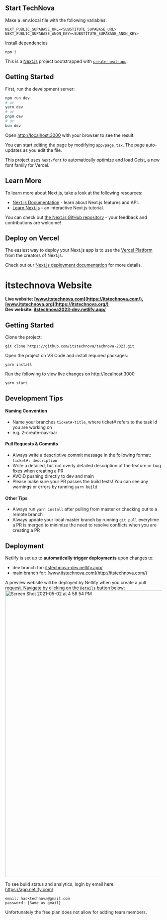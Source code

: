 ## Start TechNova

Make a .env.local file with the following variables:

```
NEXT_PUBLIC_SUPABASE_URL=<SUBSTITUTE_SUPABASE_URL>
NEXT_PUBLIC_SUPABASE_ANON_KEY=<SUBSTITUTE_SUPABASE_ANON_KEY>
```

Install dependencies

```
npm i
```

This is a [Next.js](https://nextjs.org) project bootstrapped with [`create-next-app`](https://nextjs.org/docs/app/api-reference/cli/create-next-app).

## Getting Started

First, run the development server:

```bash
npm run dev
# or
yarn dev
# or
pnpm dev
# or
bun dev
```

Open [http://localhost:3000](http://localhost:3000) with your browser to see the result.

You can start editing the page by modifying `app/page.tsx`. The page auto-updates as you edit the file.

This project uses [`next/font`](https://nextjs.org/docs/app/building-your-application/optimizing/fonts) to automatically optimize and load [Geist](https://vercel.com/font), a new font family for Vercel.

## Learn More

To learn more about Next.js, take a look at the following resources:

- [Next.js Documentation](https://nextjs.org/docs) - learn about Next.js features and API.
- [Learn Next.js](https://nextjs.org/learn) - an interactive Next.js tutorial.

You can check out [the Next.js GitHub repository](https://github.com/vercel/next.js) - your feedback and contributions are welcome!

## Deploy on Vercel

The easiest way to deploy your Next.js app is to use the [Vercel Platform](https://vercel.com/new?utm_medium=default-template&filter=next.js&utm_source=create-next-app&utm_campaign=create-next-app-readme) from the creators of Next.js.

Check out our [Next.js deployment documentation](https://nextjs.org/docs/app/building-your-application/deploying) for more details.

# itstechnova Website

**Live website: [www.itstechnova.com](https://itstechnova.com/), [www.itstechnova.org](https://itstechnova.org/)**  
**Dev website: [itstechnova2023-dev.netlify.app/](https://itstechnova2023-dev.netlify.app/)**

## Getting Started

Clone the project:

```
git clone https://github.com/itstechnova/technova-2023.git
```

Open the project on VS Code and install required packages:

```
yarn install
```

Run the following to view live changes on http://localhost:3000

```
yarn start
```

## Development Tips

#### Naming Convention

- Name your branches `ticket#-title`, where ticket# refers to the task id you are working on
- e.g. 2-create-nav-bar

#### Pull Requests & Commits

- Always write a descriptive commit message in the following format: `ticket#: description`
- Write a detailed, but not overly detailed description of the feature or bug fixes when creating a PR
- AVOID pushing directly to dev and main
- Please make sure your PR passes the build tests! You can see any warnings or errors by running `yarn build`

#### Other Tips

- Always run `yarn install` after pulling from master or checking out to a remote branch
- Always update your local master branch by running `git pull` everytime a PR is merged to minimize the need to resolve conflicts when you are creating a PR

## Deployment

Netlify is set up to **automatically trigger deployments** upon changes to:

- dev branch for: [itstechnova-dev.netlify.app/](https://itstechnova-dev.netlify.app/)
- main branch for: [www.itstechnova.com](http://itstechnova.com/)

A preview website will be deployed by Netlify when you create a pull request. Navigate by clicking on the `Details` button below:  
<img width="922" alt="Screen Shot 2021-05-02 at 4 58 54 PM" src="https://user-images.githubusercontent.com/43832056/116832521-f8dbc400-ab69-11eb-9cf5-dc725645e73d.png">

To see build status and analytics, login by email here: https://app.netlify.com/

```
email: hacktechnova@gmail.com
password: {Same as gmail}
```

Unfortunately the free plan does not allow for adding team members.
